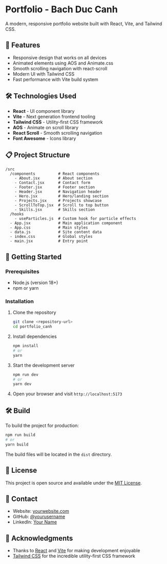 # Portfolio - Bach Duc Canh

A modern, responsive portfolio website built with React, Vite, and Tailwind CSS.

## 🚀 Features

- Responsive design that works on all devices
- Animated elements using AOS and Animate.css
- Smooth scrolling navigation with react-scroll
- Modern UI with Tailwind CSS
- Fast performance with Vite build system

## 🛠️ Technologies Used

- **React** - UI component library
- **Vite** - Next generation frontend tooling
- **Tailwind CSS** - Utility-first CSS framework
- **AOS** - Animate on scroll library
- **React Scroll** - Smooth scrolling navigation
- **Font Awesome** - Icons library

## 📋 Project Structure

```
/src
  /components          # React components
    - About.jsx        # About section
    - Contact.jsx      # Contact form
    - Footer.jsx       # Footer section
    - Header.jsx       # Navigation header
    - Hero.jsx         # Hero/landing section
    - Projects.jsx     # Projects showcase
    - ScrollToTop.jsx  # Scroll to top button
    - Skills.jsx       # Skills section
  /hooks
    - useParticles.js  # Custom hook for particle effects
  - App.jsx            # Main application component
  - App.css            # Main styles
  - data.js            # Site content data
  - index.css          # Global styles
  - main.jsx           # Entry point
```

## 🚀 Getting Started

### Prerequisites

- Node.js (version 18+)
- npm or yarn

### Installation

1. Clone the repository

   ```bash
   git clone <repository-url>
   cd portfolio_canh
   ```

2. Install dependencies

   ```bash
   npm install
   # or
   yarn
   ```

3. Start the development server

   ```bash
   npm run dev
   # or
   yarn dev
   ```

4. Open your browser and visit `http://localhost:5173`

## 🛠️ Build

To build the project for production:

```bash
npm run build
# or
yarn build
```

The build files will be located in the `dist` directory.

## 📝 License

This project is open source and available under the [MIT License](LICENSE).

## 👤 Contact

- Website: [yourwebsite.com](https://yourwebsite.com)
- GitHub: [@yourusername](https://github.com/yourusername)
- LinkedIn: [Your Name](https://linkedin.com/in/yourprofile)

## 🙏 Acknowledgments

- Thanks to [React](https://reactjs.org/) and [Vite](https://vitejs.dev/) for making development enjoyable
- [Tailwind CSS](https://tailwindcss.com/) for the incredible utility-first CSS framework
